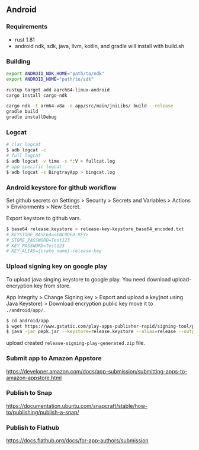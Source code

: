 ## Android

### Requirements

* rust 1.81
* android ndk, sdk, java, llvm, kotlin, and gradle will install with build.sh

### Building
```bash
export ANDROID_NDK_HOME="path/to/ndk"
export ANDROID_HOME="path/to/sdk"

rustup target add aarch64-linux-android
cargo install cargo-ndk

cargo ndk -t arm64-v8a -o app/src/main/jniLibs/ build --release
gradle build
gradle installDebug
```

### Logcat

```bash
# clar logcat
$ adb logcat -c
# full logcat
$ adb logcat -v time -s *:V > fullcat.log
# app specific logcat
$ adb logcat -s BingtrayApp > bingcat.log
```

### Android keystore for github workflow 

Set github secrets on Settings > Security > Secrets and Variables > Actions > Environments > New Secret.

Export keystore to github vars.
```bash
$ base64 release.keystore > release-key-keystore_base64_encoded.txt
# KEYSTORE_BASE64=<ENCODED_KEY>
# STORE_PASSWORD=Test123
# KEY_PASSWORD=Test123
# KEY_ALIAS={crate_name}-release-key
```

### Upload signing key on google play

To upload java singing keystore to google play. You need download upload-encryption key from store.

App Integrity > Change Signing key > Export and upload a key(not using Java Keystore) > Download encryption public key
move it to ```./android/app/```.

```bash
$ cd android/app
$ wget https://www.gstatic.com/play-apps-publisher-rapid/signing-tool/prod/pepk.jar
$ java -jar pepk.jar --keystore=release.keystore --alias=release --output=release-signing-play-generated.zip --include-cert --rsa-aes-encryption --encryption-key-path=encryption_public_key.pem
```
upload created ```release-signing-play-generated.zip``` file.

### Submit app to Amazon Appstore

https://developer.amazon.com/docs/app-submission/submitting-apps-to-amazon-appstore.html

### Publish to Snap

https://documentation.ubuntu.com/snapcraft/stable/how-to/publishing/publish-a-snap/

### Publish to Flathub

https://docs.flathub.org/docs/for-app-authors/submission
